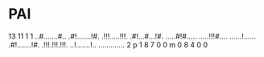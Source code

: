 # PAI
13 11 1 1
..#.......#..
.#!.......!#.
.!!!.....!!!.
.#!...#...!#.
.....#!#.....
.....!!!#....
......!......
.#!.......!#.
.!!!.!!!.!!!.
..!.......!..
.............
2
p 1 8 7 0 0
m 0 8 4 0 0